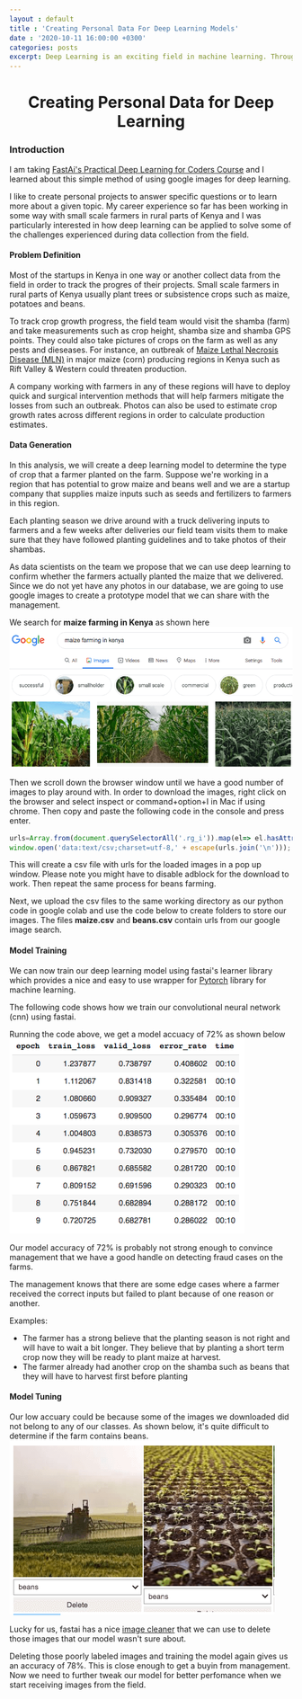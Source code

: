 ```yaml
---
layout : default
title : 'Creating Personal Data For Deep Learning Models'
date : '2020-10-11 16:00:00 +0300'
categories: posts
excerpt: Deep Learning is an exciting field in machine learning. Through deep learning, data scientists have access to a variety of tools to play around with datasets and to test different hypotheses. For instance if we wanted to quickly create  deep learning model to classify car types, we will first search online for any publicly available datasets such as Standford's cars dataset (https://ai.stanford.edu/~jkrause/cars/car_dataset.html). However if you are working on an edge case problem you won't have readily available dataset for easy download. In this article, I look at one of the ways to generate data for your deep learning projects
---
```

# <center>Creating Personal Data for Deep Learning</center>

### Introduction
I am taking [FastAi's Practical Deep Learning for Coders Course](https://course19.fast.ai/) and I learned about this simple method of using google images for deep learning. 

I like to create personal projects to answer specific questions or to learn more about a given topic. My career experience so far has been working in some way with small scale farmers in rural parts of Kenya and I was particularly interested in how deep learning can be applied to solve some of the challenges experienced during data collection from the field.

#### Problem Definition
Most of the startups in Kenya in one way or another collect data from the field in order to track the progres of their projects. Small scale farmers in rural parts of Kenya usually plant trees or subsistence crops such as maize, potatoes and beans.

To track crop growth progress, the field team would visit the shamba (farm) and take measurements such as crop height, shamba size and shamba GPS points. They could also take pictures of crops on the farm as well as any pests and dieseases. For instance, an outbreak of [Maize Lethal Necrosis Disease (MLN)](https://www.tandfonline.com/doi/full/10.1080/23311932.2019.1705746) in major maize (corn) producing regions in Kenya such as Rift Valley & Western could threaten production. 

A company working with farmers in any of these regions will have to deploy quick and surgical intervention methods that will help farmers mitigate the losses from such an outbreak.
Photos can also be used to estimate crop growth rates across different regions in order to calculate production estimates.

#### Data Generation
In this analysis, we will create a deep learning model to determine the type of crop that a farmer planted on the farm. Suppose we're working in a region that has potential to grow maize and beans well and we are a startup company that supplies maize inputs such as seeds and fertilizers to farmers in this region. 

Each planting season we drive around with a truck delivering inputs to farmers and a few weeks after deliveries our field team visits them to make sure that they have followed planting guidelines and to take photos of their shambas.

As data scientists on the team we propose that we can use deep learning to confirm whether the farmers actually planted the maize that we delivered. 
Since we do not yet have any photos in our database, we are going to use google images to create a prototype model that we can share with the management. 

We search for **maize farming in Kenya** as shown here
![](/assets/img/maize_search_ke.png "maize search image")

Then we scroll down the browser window until we have a good number of images to play around with. In order to download the images, right click on the browser and select inspect or command+option+I in Mac if using chrome. Then copy and paste the following code in the console and press enter. 

```javascript
urls=Array.from(document.querySelectorAll('.rg_i')).map(el=> el.hasAttribute('data-src')?el.getAttribute('data-src'):el.getAttribute('data-iurl'));
window.open('data:text/csv;charset=utf-8,' + escape(urls.join('\n')));
```
This will create a csv file with urls for the loaded images in a pop up window. Please note you might have to disable adblock for the download to work. Then repeat the same process for beans farming.

Next, we upload the csv files to the same working directory as our python code in google colab and use the code below to create folders to store our images. The files **maize.csv** and **beans.csv** contain urls from our google image search.
<script src="https://gist.github.com/wkirui/ccd63ce48d9b7982c41967aecb7bc589.js"></script>

#### Model Training
We can now train our deep learning model using fastai's learner library which provides a nice and easy to use wrapper for [Pytorch](https://pytorch.org/) library for machine learning.

The following code shows how we train our convolutional neural network (cnn) using fastai. 
<script src="https://gist.github.com/wkirui/35827917bbdd24f86b59bd8ede002d7d.js"></script>
Running the code above, we get a model accuacy of 72% as shown below
![](/assets/img/crop_model_results_v1.png "crop model v1")

Our model accuracy of 72% is probably not strong enough to convince management that we have a good handle on detecting fraud cases on the farms. 

The management knows that there are some edge cases where a farmer received the correct inputs but failed to plant because of one reason or another. 

Examples: 
- The farmer has a strong believe that the planting season is not right and will have to wait a bit longer. They believe that by planting a short term crop now they will be ready to plant maize at harvest.
- The farmer already had another crop on the shamba such as beans that they will have to harvest first before planting

#### Model Tuning
Our low accuary could be because some of the images we downloaded did not belong to any of our classes. As shown below, it's quite difficult to determine if the farm contains beans.
![](/assets/img/images_to_clean.png "poorly labeled images") 

Lucky for us, fastai has a nice [image cleaner](https://fastai1.fast.ai/widgets.image_cleaner.html) that we can use to delete those images that our model wasn't sure about.
<script src="https://gist.github.com/wkirui/f04387342963bffe0d5603d8032ba433.js"></script>

Deleting those poorly labeled images and training the model again gives us an accuracy of 78%. This is close enough to get a buyin from management. Now we need to further tweak our model for better perfomance when we start receiving images from the field.